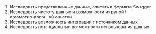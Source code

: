 1. Иcследовать представленные данные, описать в формате Swagger
2. Исследовать чистоту данных и возможности из руной / автоматизированной очистки
3. Исследовать возможность интеграции с источником данных
4. Исследовать потенциальные возможности использования данных.
